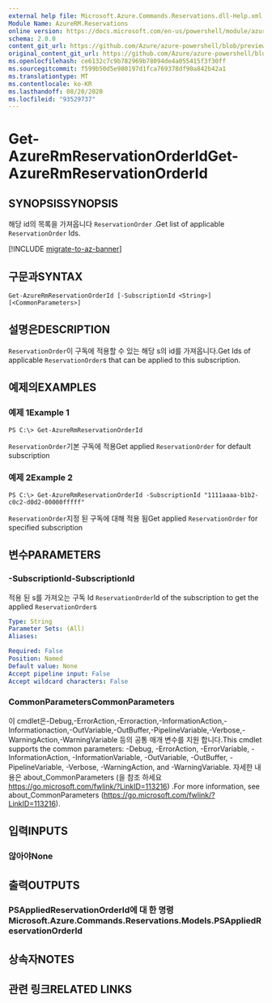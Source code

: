 ```yaml
---
external help file: Microsoft.Azure.Commands.Reservations.dll-Help.xml
Module Name: AzureRM.Reservations
online version: https://docs.microsoft.com/en-us/powershell/module/azurerm.reservations/get-azurermreservationorderid
schema: 2.0.0
content_git_url: https://github.com/Azure/azure-powershell/blob/preview/src/ResourceManager/Reservations/Commands.Reservations/help/Get-AzureRmReservationOrderId.md
original_content_git_url: https://github.com/Azure/azure-powershell/blob/preview/src/ResourceManager/Reservations/Commands.Reservations/help/Get-AzureRmReservationOrderId.md
ms.openlocfilehash: ce6132c7c9b782969b78094de4a055415f3f30ff
ms.sourcegitcommit: f599b50d5e980197d1fca769378df90a842b42a1
ms.translationtype: MT
ms.contentlocale: ko-KR
ms.lasthandoff: 08/20/2020
ms.locfileid: "93529737"
---
```

# <span data-ttu-id="f451e-101">Get-AzureRmReservationOrderId</span><span class="sxs-lookup"><span data-stu-id="f451e-101">Get-AzureRmReservationOrderId</span></span>

## <span data-ttu-id="f451e-102">SYNOPSIS</span><span class="sxs-lookup"><span data-stu-id="f451e-102">SYNOPSIS</span></span>
<span data-ttu-id="f451e-103">해당 id의 목록을 가져옵니다 `ReservationOrder` .</span><span class="sxs-lookup"><span data-stu-id="f451e-103">Get list of applicable `ReservationOrder` Ids.</span></span>

[!INCLUDE [migrate-to-az-banner](../../includes/migrate-to-az-banner.md)]

## <span data-ttu-id="f451e-104">구문과</span><span class="sxs-lookup"><span data-stu-id="f451e-104">SYNTAX</span></span>

```
Get-AzureRmReservationOrderId [-SubscriptionId <String>] [<CommonParameters>]
```

## <span data-ttu-id="f451e-105">설명은</span><span class="sxs-lookup"><span data-stu-id="f451e-105">DESCRIPTION</span></span>
<span data-ttu-id="f451e-106">`ReservationOrder`이 구독에 적용할 수 있는 해당 s의 id를 가져옵니다.</span><span class="sxs-lookup"><span data-stu-id="f451e-106">Get Ids of applicable `ReservationOrder`s that can be applied to this subscription.</span></span>

## <span data-ttu-id="f451e-107">예제의</span><span class="sxs-lookup"><span data-stu-id="f451e-107">EXAMPLES</span></span>

### <span data-ttu-id="f451e-108">예제 1</span><span class="sxs-lookup"><span data-stu-id="f451e-108">Example 1</span></span>
```
PS C:\> Get-AzureRmReservationOrderId
```

<span data-ttu-id="f451e-109">`ReservationOrder`기본 구독에 적용</span><span class="sxs-lookup"><span data-stu-id="f451e-109">Get applied `ReservationOrder` for default subscription</span></span>

### <span data-ttu-id="f451e-110">예제 2</span><span class="sxs-lookup"><span data-stu-id="f451e-110">Example 2</span></span>
```
PS C:\> Get-AzureRmReservationOrderId -SubscriptionId "1111aaaa-b1b2-c0c2-d0d2-00000fffff"
```

<span data-ttu-id="f451e-111">`ReservationOrder`지정 된 구독에 대해 적용 됨</span><span class="sxs-lookup"><span data-stu-id="f451e-111">Get applied `ReservationOrder` for specified subscription</span></span>

## <span data-ttu-id="f451e-112">변수</span><span class="sxs-lookup"><span data-stu-id="f451e-112">PARAMETERS</span></span>

### <span data-ttu-id="f451e-113">-SubscriptionId</span><span class="sxs-lookup"><span data-stu-id="f451e-113">-SubscriptionId</span></span>
<span data-ttu-id="f451e-114">적용 된 s를 가져오는 구독 Id `ReservationOrder`</span><span class="sxs-lookup"><span data-stu-id="f451e-114">Id of the subscription to get the applied `ReservationOrder`s</span></span>

```yaml
Type: String
Parameter Sets: (All)
Aliases: 

Required: False
Position: Named
Default value: None
Accept pipeline input: False
Accept wildcard characters: False
```

### <span data-ttu-id="f451e-115">CommonParameters</span><span class="sxs-lookup"><span data-stu-id="f451e-115">CommonParameters</span></span>
<span data-ttu-id="f451e-116">이 cmdlet은-Debug,-ErrorAction,-Erroraction,-InformationAction,-Informationaction,-OutVariable,-OutBuffer,-PipelineVariable,-Verbose,-WarningAction,-WarningVariable 등의 공통 매개 변수를 지원 합니다.</span><span class="sxs-lookup"><span data-stu-id="f451e-116">This cmdlet supports the common parameters: -Debug, -ErrorAction, -ErrorVariable, -InformationAction, -InformationVariable, -OutVariable, -OutBuffer, -PipelineVariable, -Verbose, -WarningAction, and -WarningVariable.</span></span> <span data-ttu-id="f451e-117">자세한 내용은 about_CommonParameters (을 참조 하세요 https://go.microsoft.com/fwlink/?LinkID=113216) .</span><span class="sxs-lookup"><span data-stu-id="f451e-117">For more information, see about_CommonParameters (https://go.microsoft.com/fwlink/?LinkID=113216).</span></span>

## <span data-ttu-id="f451e-118">입력</span><span class="sxs-lookup"><span data-stu-id="f451e-118">INPUTS</span></span>

### <span data-ttu-id="f451e-119">않아야</span><span class="sxs-lookup"><span data-stu-id="f451e-119">None</span></span>

## <span data-ttu-id="f451e-120">출력</span><span class="sxs-lookup"><span data-stu-id="f451e-120">OUTPUTS</span></span>

### <span data-ttu-id="f451e-121">PSAppliedReservationOrderId에 대 한 명령</span><span class="sxs-lookup"><span data-stu-id="f451e-121">Microsoft.Azure.Commands.Reservations.Models.PSAppliedReservationOrderId</span></span>

## <span data-ttu-id="f451e-122">상속자</span><span class="sxs-lookup"><span data-stu-id="f451e-122">NOTES</span></span>

## <span data-ttu-id="f451e-123">관련 링크</span><span class="sxs-lookup"><span data-stu-id="f451e-123">RELATED LINKS</span></span>


